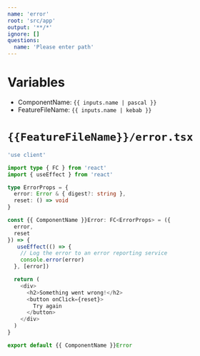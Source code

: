 ```yaml
---
name: 'error'
root: 'src/app'
output: '**/*'
ignore: []
questions:
  name: 'Please enter path'
---
```


# Variables

- ComponentName: `{{ inputs.name | pascal }}`
- FeatureFileName: `{{ inputs.name | kebab }}`

# `{{FeatureFileName}}/error.tsx`

```typescript
'use client'

import type { FC } from 'react'
import { useEffect } from 'react'

type ErrorProps = {
  error: Error & { digest?: string },
  reset: () => void
}

const {{ ComponentName }}Error: FC<ErrorProps> = ({
  error,
  reset
}) => {
   useEffect(() => {
    // Log the error to an error reporting service
    console.error(error)
  }, [error])

  return (
    <div>
      <h2>Something went wrong!</h2>
      <button onClick={reset}>
        Try again
      </button>
    </div>
  )
}

export default {{ ComponentName }}Error
```
